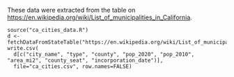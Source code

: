 These data were extracted from the table on https://en.wikipedia.org/wiki/List_of_municipalities_in_California.

```
source("ca_cities_data.R")
d <- fetchDataFromStateTable("https://en.wikipedia.org/wiki/List_of_municipalities_in_California")
write.csv(
  d[c("city_name", "type", "county", "pop_2020", "pop_2010", "area_mi2", "county_seat", "incorporation_date")],
  file="ca_cities.csv", row.names=FALSE)
```
